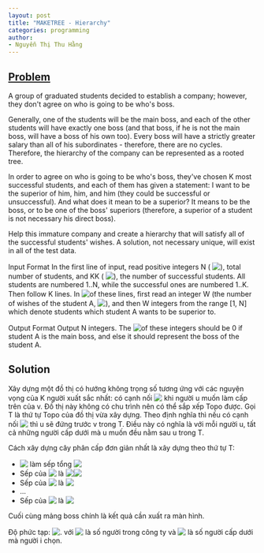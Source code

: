 ```yaml
---
layout: post
title: "MAKETREE - Hierarchy"
categories: programming
author:
- Nguyễn Thị Thu Hằng
---
```


## [Problem](https://www.spoj.com/problems/MAKETREE/)

A group of graduated students decided to establish a company; however, they don't agree on who is going to be who's boss.

Generally, one of the students will be the main boss, and each of the other students will have exactly one boss (and that boss, if he is not the main boss, will have a boss of his own too). Every boss will have a strictly greater salary than all of his subordinates - therefore, there are no cycles. Therefore, the hierarchy of the company can be represented as a rooted tree.

In order to agree on who is going to be who's boss, they've chosen K most successful students, and each of them has given a statement: I want to be the superior of him, him, and him (they could be successful or unsuccessful). And what does it mean to be a superior? It means to be the boss, or to be one of the boss' superiors (therefore, a superior of a student is not necessary his direct boss).

Help this immature company and create a hierarchy that will satisfy all of the successful students' wishes. A solution, not necessary unique, will exist in all of the test data.

Input Format
In the first line of input, read positive integers N (<!-- $N \le 100000$ --> <img style="transform: translateY(0.1em); background: white;" src="https://render.githubusercontent.com/render/math?math=N%20%5Cle%20100000">), total number of students, and KK (<!-- $K < N$ --> <img style="transform: translateY(0.1em); background: white;" src="https://render.githubusercontent.com/render/math?math=K%20%3C%20N">), the number of successful students. All students are numbered 1..N, while the successful ones are numbered 1..K. Then follow K lines. In <!-- $A^{th}$ --> <img style="transform: translateY(0.1em); background: white;" src="https://render.githubusercontent.com/render/math?math=A%5E%7Bth%7D">
​​  of these lines, first read an integer W (the number of wishes of the student A, <!-- $1 \le W \le 10$ --> <img style="transform: translateY(0.1em); background: white;" src="https://render.githubusercontent.com/render/math?math=1%20%5Cle%20W%20%5Cle%2010">), and then W integers from the range [1, N] which denote students which student A wants to be superior to.

Output Format
Output N integers. The <!-- $A^{th}$ --> <img style="transform: translateY(0.1em); background: white;" src="https://render.githubusercontent.com/render/math?math=A%5E%7Bth%7D">
​​  of these integers should be 0 if student A is the main boss, and else it should represent the boss of the student A.

## Solution
Xây dựng một đồ thị có hướng không trọng số tương ứng với các nguyện vọng của K người xuất sắc nhất: có cạnh nối <!-- $u \rightarrow v$ --> <img style="transform: translateY(0.1em); background: white;" src="https://render.githubusercontent.com/render/math?math=u%20%5Crightarrow%20v"> khi người u muốn làm cấp trên của v. Đồ thị này không có chu trình nên có thể sắp xếp Topo được. Gọi T là thứ tự Topo của đồ thị vừa xây dựng. Theo định nghĩa thì nếu có cạnh nối <!-- $u \rightarrow v$ --> <img style="transform: translateY(0.1em); background: white;" src="https://render.githubusercontent.com/render/math?math=u%20%5Crightarrow%20v"> thì u sẽ đứng trước v trong T. Điều này có nghĩa là với mỗi người u, tất cả những người cấp dưới mà u muốn đều nằm sau u trong T.

Cách xây dựng cây phân cấp đơn giản nhất là xây dựng theo thứ tự T:

* <!-- $T_1$ --> <img style="transform: translateY(0.1em); background: white;" src="https://render.githubusercontent.com/render/math?math=T_1"> làm sếp tổng <!-- $\leftrightarrow boss(T_1) = -1$ --> <img style="transform: translateY(0.1em); background: white;" src="https://render.githubusercontent.com/render/math?math=%5Cleftrightarrow%20boss(T_1)%20%3D%20-1">
* Sếp của <!-- $T_2$ --> <img style="transform: translateY(0.1em); background: white;" src="https://render.githubusercontent.com/render/math?math=T_2"> là <!-- $T_1$ --> <img style="transform: translateY(0.1em); background: white;" src="https://render.githubusercontent.com/render/math?math=T_1">
​<!-- $\leftrightarrow boss(T_2) = T_1$ --> <img style="transform: translateY(0.1em); background: white;" src="https://render.githubusercontent.com/render/math?math=%5Cleftrightarrow%20boss(T_2)%20%3D%20T_1">
* Sếp của <!-- $T_3$ --> <img style="transform: translateY(0.1em); background: white;" src="https://render.githubusercontent.com/render/math?math=T_3"> là <!-- $T_2 \leftrightarrow boss(T_3) = T_2$ --> <img style="transform: translateY(0.1em); background: white;" src="https://render.githubusercontent.com/render/math?math=T_2%20%5Cleftrightarrow%20boss(T_3)%20%3D%20T_2">
* ...
* Sếp của <!-- $T_N$ --> <img style="transform: translateY(0.1em); background: white;" src="https://render.githubusercontent.com/render/math?math=T_N"> là <!-- $T_{N-1} \leftrightarrow boss(T_N) = T_{N-1}$ --> <img style="transform: translateY(0.1em); background: white;" src="https://render.githubusercontent.com/render/math?math=T_%7BN-1%7D%20%5Cleftrightarrow%20boss(T_N)%20%3D%20T_%7BN-1%7D">

Cuối cùng mảng boss chính là kết quả cần xuất ra màn hình.

Độ phức tạp: <!-- $\mathcal{O} \left( N + sum({W_i}) \right)$ --> <img style="transform: translateY(0.1em); background: white;" src="https://render.githubusercontent.com/render/math?math=%5Cmathcal%7BO%7D%20%5Cleft(%20N%20%2B%20sum(%7BW_i%7D)%20%5Cright)">. với <!-- $N$ --> <img style="transform: translateY(0.1em); background: white;" src="https://render.githubusercontent.com/render/math?math=N"> là số người trong công ty và <!-- $W_i$ --> <img style="transform: translateY(0.1em); background: white;" src="https://render.githubusercontent.com/render/math?math=W_i"> là số người cấp dưới mà người i chọn.
